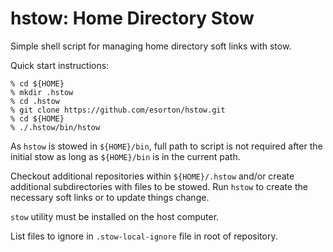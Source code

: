hstow: Home Directory Stow
==========================

Simple shell script for managing home directory soft links with stow.

Quick start instructions:

    % cd ${HOME}
    % mkdir .hstow
    % cd .hstow
    % git clone https://github.com/esorton/hstow.git
    % cd ${HOME}
    % ./.hstow/bin/hstow

As `hstow` is stowed in `${HOME}/bin`, full path to script is not required
after the initial stow as long as `${HOME}/bin` is in the current path.

Checkout additional repositories within `${HOME}/.hstow` and/or create
additional subdirectories with files to be stowed.  Run `hstow` to create the
necessary soft links or to update things change.

`stow` utility must be installed on the host computer.

List files to ignore in `.stow-local-ignore` file in root of repository.

